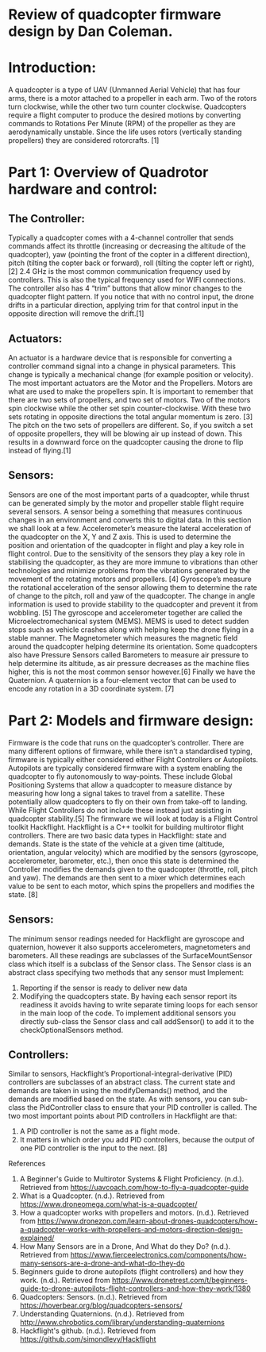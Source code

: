 # Review of quadcopter firmware design by Dan Coleman.

# Introduction: 
A quadcopter is a type of UAV (Unmanned Aerial Vehicle) that has four arms, there is a motor attached to a propeller in each arm. Two of the rotors turn clockwise, while the other two turn counter clockwise. Quadcopters require a flight computer to produce the desired motions by converting commands to Rotations Per Minute (RPM) of the propeller as they are aerodynamically unstable. Since the life uses rotors (vertically standing propellers) they are considered rotorcrafts. [1]

# Part 1: Overview of Quadrotor hardware and control:
## The Controller:
Typically a quadcopter comes with a 4-channel controller that sends commands affect its throttle (increasing or decreasing the altitude of the quadcopter), yaw (pointing the front of the copter in a different direction), pitch (tilting the copter back or forward), roll (tilting the copter left or right), [2] 2.4 GHz is the most common communication frequency used by controllers. This is also the typical frequency used for WIFI connections. The controller also has 4 “trim” buttons that allow minor changes to the quadcopter flight pattern. If you notice that with no control input, the drone drifts in a particular direction, applying trim for that control input in the opposite direction will remove the drift.[1]

## Actuators: 
An actuator is a hardware device that is responsible for converting a controller command signal into a change in physical parameters. This change is typically a mechanical change (for example position or velocity). The most important actuators are the Motor and the Propellers. 
Motors are what are used to make the propellers spin. It is important to remember that there are two sets of propellers, and two set of motors. Two of the motors spin clockwise while the other set spin counter-clockwise. With these two sets rotating in opposite directions the total angular momentum is zero. [3] The pitch on the two sets of propellers are different. So, if you switch a set of opposite propellers, they will be blowing air up instead of down. This results in a downward force on the quadcopter causing the drone to flip instead of flying.[1]

## Sensors:
Sensors are one of the most important parts of a quadcopter, while thrust can be generated simply by the motor and propeller stable flight require several sensors. A sensor being a something that measures continuous changes in an environment and converts this to digital data. In this section we shall look at a few. 
Accelerometer’s measure the lateral acceleration of the quadcopter on the X, Y and Z axis. This is used to determine the position and orientation of the quadcopter in flight and play a key role in flight control. Due to the sensitivity of the sensors they play a key role in stabilising the quadcopter, as they are more immune to vibrations than other technologies and minimize problems from the vibrations generated by the movement of the rotating motors and propellers. [4] Gyroscope’s measure the rotational acceleration of the sensor allowing them to determine the rate of change to the pitch, roll and yaw of the quadcopter. The change in angle information is used to provide stability to the quadcopter and prevent it from wobbling. [5] The gyroscope and accelerometer together are called the Microelectromechanical system (MEMS). MEMS is used to detect sudden stops such as vehicle crashes along with helping keep the drone flying in a stable manner. The Magnetometer which measures the magnetic field around the quadcopter helping determine its orientation. Some quadcopters also have Pressure Sensors called Barometers to measure air pressure to help determine its altitude, as air pressure decreases as the machine flies higher, this is not the most common sensor however.[6] Finally we have the Quaternion. A quaternion is a four-element vector that can be used to encode any rotation in a 3D coordinate system. [7]


# Part 2: Models and firmware design:
Firmware is the code that runs on the quadcopter’s controller. There are many different options of firmware, while there isn’t a standardised typing, firmware is typically either considered either Flight Controllers or Autopilots. Autopilots are typically considered firmware with a system enabling the quadcopter to fly autonomously to way-points. These include Global Positioning Systems that allow a quadcopter to measure distance by measuring how long a signal takes to travel from a satellite. These potentially allow quadcopters to fly on their own from take-off to landing. While Flight Controllers do not include these instead just assisting in quadcopter stability.[5] 
The firmware we will look at today is a Flight Control toolkit Hackflight. Hackflight is a C++ toolkit for building multirotor flight controllers. There are two basic data types in Hackflight: state and demands. State is the state of the vehicle at a given time (altitude, orientation, angular velocity) which are modified by the sensors (gyroscope, accelerometer, barometer, etc.), then once this state is determined the Controller modifies the demands given to the quadcopter (throttle, roll, pitch and yaw). The demands are then sent to a mixer which determines each value to be sent to each motor, which spins the propellers and modifies the state. [8]
 
## Sensors: 
The minimum sensor readings needed for Hackflight are gyroscope and quaternion, however it also supports accelerometers, magnetometers and barometers. All these readings are subclasses of the SurfaceMountSensor class which itself is a subclass of the Sensor class. The Sensor class is an abstract class specifying two methods that any sensor must Implement: 
1.	Reporting if the sensor is ready to deliver new data
2.	Modifying the quadcopters state. 
By having each sensor report its readiness it avoids having to write separate timing loops for each sensor in the main loop of the code. To implement additional sensors you directly sub-class the Sensor class and call addSensor() to add it to the checkOptionalSensors method. 
## Controllers:
Similar to sensors, Hackflight’s Proportional-integral-derivative (PID) controllers are subclasses of an abstract class. The current state and demands are taken in using the modifyDemands() method, and the demands are modified based on the state. As with sensors, you can sub-class the PidController class to ensure that your PID controller is called.
The two most important points about PID controllers in Hackflight are that:
1.	A PID controller is not the same as a flight mode.
2.	It matters in which order you add PID controllers, because the output of one PID controller is the input to the next. [8]
 

References
1.	A Beginner's Guide to Multirotor Systems & Flight Proficiency. (n.d.). Retrieved from https://uavcoach.com/how-to-fly-a-quadcopter-guide
2.	What is a Quadcopter. (n.d.). Retrieved from https://www.droneomega.com/what-is-a-quadcopter/
3.	How a quadcopter works with propellers and motors. (n.d.). Retrieved from https://www.dronezon.com/learn-about-drones-quadcopters/how-a-quadcopter-works-with-propellers-and-motors-direction-design-explained/
4. How Many Sensors are in a Drone, And What do they Do? (n.d.). Retrieved from https://www.fierceelectronics.com/components/how-many-sensors-are-a-drone-and-what-do-they-do
5. 	Beginners guide to drone autopilots (flight controllers) and how they work. (n.d.). Retrieved from https://www.dronetrest.com/t/beginners-guide-to-drone-autopilots-flight-controllers-and-how-they-work/1380
6. 	Quadcopters: Sensors. (n.d.). Retrieved from https://hoverbear.org/blog/quadcopters-sensors/
7.	Understanding Quaternions. (n.d.). Retrieved from http://www.chrobotics.com/library/understanding-quaternions
8. 	Hackflight's github. (n.d.). Retrieved from https://github.com/simondlevy/Hackflight

